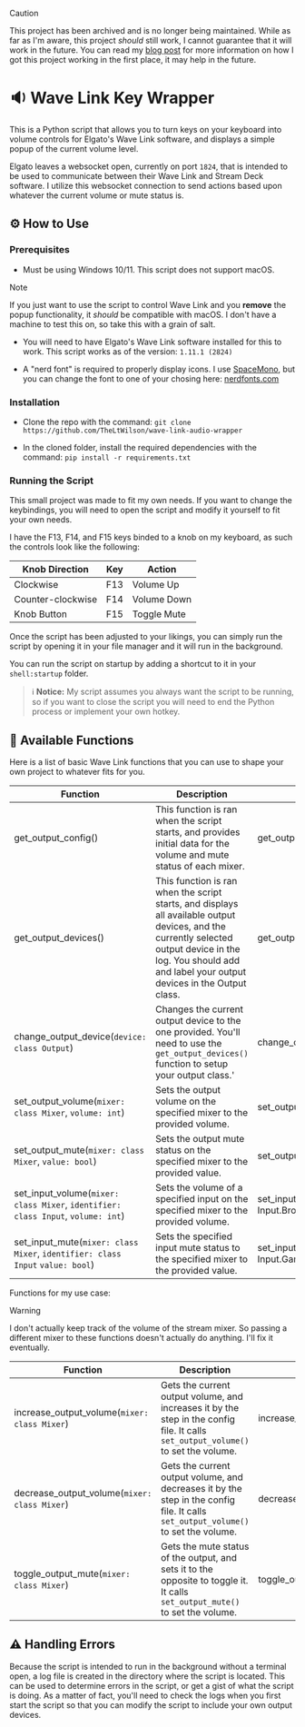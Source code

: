 > [!CAUTION]
> This project has been archived and is no longer being maintained. While as far as I'm aware, this project *should* still work, I cannot guarantee that it will work in the future. You can read my [blog post](https://ltwilson.tv/blog/2024/elgato-wave-link-project) for more information on how I got this project working in the first place, it may help in the future.

# 🔉 Wave Link Key Wrapper

This is a Python script that allows you to turn keys on your keyboard into volume controls for Elgato's Wave Link software, and displays a simple popup of the current volume level.

Elgato leaves a websocket open, currently on port `1824`, that is intended to be used to communicate between their Wave Link and Stream Deck software. I utilize this websocket connection to send actions based upon whatever the current volume or mute status is.

## ⚙️ How to Use

### Prerequisites

* Must be using Windows 10/11. This script does not support macOS.

> [!NOTE]
> If you just want to use the script to control Wave Link and you **remove** the popup functionality, it *should* be compatible with macOS. I don't have a machine to test this on, so take this with a grain of salt.

* You will need to have Elgato's Wave Link software installed for this to work. This script works as of the version: `1.11.1 (2824)`

* A "nerd font" is required to properly display icons. I use [SpaceMono](https://github.com/ryanoasis/nerd-fonts/releases/download/v3.2.1/SpaceMono.zip), but you can change the font to one of your chosing here: [nerdfonts.com](https://nerdfonts.com)

### Installation

* Clone the repo with the command: `git clone https://github.com/TheLtWilson/wave-link-audio-wrapper`

* In the cloned folder, install the required dependencies with the command: `pip install -r requirements.txt`


### Running the Script

This small project was made to fit my own needs. If you want to change the keybindings, you will need to open the script and modify it yourself to fit your own needs.

I have the F13, F14, and F15 keys binded to a knob on my keyboard, as such the controls look like the following:

| Knob Direction    | Key           | Action       |
| ----------------- | ------------- | ------------ |
| Clockwise         | F13           | Volume Up    |
| Counter-clockwise | F14           | Volume Down  |
| Knob Button       | F15           | Toggle Mute  |

Once the script has been adjusted to your likings, you can simply run the script by opening it in your file manager and it will run in the background.

You can run the script on startup by adding a shortcut to it in your `shell:startup` folder.

> ℹ️ **Notice:** My script assumes you always want the script to be running, so if you want to close the script you will need to end the Python process or implement your own hotkey.

## 📃 Available Functions

Here is a list of basic Wave Link functions that you can use to shape your own project to whatever fits for you.

|Function|Description|Example|
|-|-|-|
|get_output_config()|This function is ran when the script starts, and provides initial data for the volume and mute status of each mixer.|get_output_config()|
|get_output_devices()|This function is ran when the script starts, and displays all available output devices, and the currently selected output device in the log. You should add and label your output devices in the Output class.|get_output_devices()|
|change_output_device(`device: class Output`)|Changes the current output device to the one provided. You'll need to use the `get_output_devices()` function to setup your output class.'|change_output_device(Output.Speakers)|
|set_output_volume(`mixer: class Mixer`, `volume: int`)|Sets the output volume on the specified mixer to the provided volume.|set_output_volume(Mixer.Stream, 75)|
|set_output_mute(`mixer: class Mixer`, `value: bool`)|Sets the output mute status on the specified mixer to the provided value.|set_output_mute(Mixer.Local, True)|
|set_input_volume(`mixer: class Mixer`, `identifier: class Input`, `volume: int`)|Sets the volume of a specified input on the specified mixer to the provided volume.|set_input_volume(Mixer.Local, Input.Browser, 50)|
|set_input_mute(`mixer: class Mixer`, `identifier: class Input` `value: bool`)|Sets the specified input mute status to the specified mixer to the provided value.|set_input_mute(Mixer.Stream, Input.Game, False)|

Functions for my use case:

> [!WARNING]
> I don't actually keep track of the volume of the stream mixer. So passing a different mixer to these functions doesn't actually do anything. I'll fix it eventually.

|Function|Description|Example|
|-|-|-|
|increase_output_volume(`mixer: class Mixer`)|Gets the current output volume, and increases it by the step in the config file. It calls `set_output_volume()` to set the volume.|increase_output_volume(Mixer.Local)|
|decrease_output_volume(`mixer: class Mixer`)|Gets the current output volume, and decreases it by the step in the config file. It calls `set_output_volume()` to set the volume.|decrease_output_volume(Mixer.Local)|
|toggle_output_mute(`mixer: class Mixer`)|Gets the mute status of the output, and sets it to the opposite to toggle it. It calls `set_output_mute()` to set the volume.|toggle_output_mute(Mixer.Local)|

## ⚠️ Handling Errors

Because the script is intended to run in the background without a terminal open, a log file is created in the directory where the script is located. This can be used to determine errors in the script, or get a gist of what the script is doing. As a matter of fact, you'll need to check the logs when you first start the script so that you can modify the script to include your own output devices.
